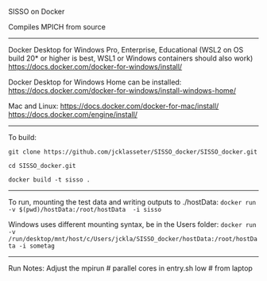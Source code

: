 SISSO on Docker 

Compiles MPICH from source

-----------------------------------------------------------------------
Docker Desktop for Windows Pro, Enterprise, Educational (WSL2 on OS build 20* or higher is best, WSL1 or Windows containers should also work)
https://docs.docker.com/docker-for-windows/install/

Docker Desktop for Windows Home can be installed:
https://docs.docker.com/docker-for-windows/install-windows-home/

Mac and Linux:
https://docs.docker.com/docker-for-mac/install/
https://docs.docker.com/engine/install/

-----------------------------------------------------------------------
To build:
```
git clone https://github.com/jcklasseter/SISSO_docker/SISSO_docker.git

cd SISSO_docker.git

docker build -t sisso .
```

-----------------------------------------------------------------------
To run, mounting the test data and writing outputs to ./hostData:
`docker run -v $(pwd)/hostData:/root/hostData  -i sisso`

Windows uses different mounting syntax, be in the Users folder:
`docker run -v /run/desktop/mnt/host/c/Users/jckla/SISSO_docker/hostData:/root/hostData -i sometag`

-----------------------------------------------------------------------
Run Notes: Adjust the mpirun # parallel cores in entry.sh low # from laptop
